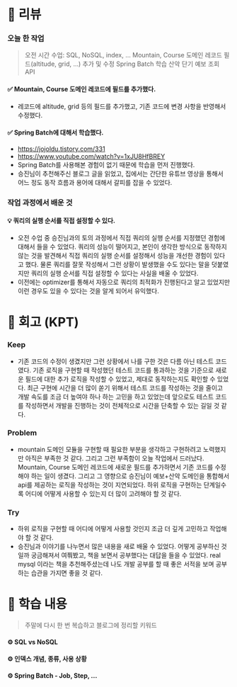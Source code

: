 # 📌 리뷰
### 오늘 한 작업
> 오전 시간 수업: SQL, NoSQL, index, ...
> Mountain, Course 도메인 레코드 필드(altitude, grid, ...) 추가 및 수정
> Spring Batch 학습
> 산악 단기 예보 조회 API

#### ✅ Mountain, Course 도메인 레코드에 필드를 추가했다.
- 레코드에 altitude, grid 등의 필드를 추가했고, 기존 코드에 변경 사항을 반영해서 수정했다.

#### ✅ Spring Batch에 대해서 학습했다.
- https://jojoldu.tistory.com/331
- https://www.youtube.com/watch?v=1xJU8HfBREY
- Spring Batch를 사용해본 경험이 없기 때문에 학습을 먼저 진행했다.
- 승진님이 추천해주신 블로그 글을 읽었고, 집에서는 간단한 유튜브 영상을 통해서 어느 정도 동작 흐름과 용어에 대해서 갈피를 잡을 수 있었다.

### 작업 과정에서 배운 것
#### 💡 쿼리의 실행 순서를 직접 설정할 수 있다.
- 오전 수업 중 승진님과의 토의 과정에서 직접 쿼리의 실행 순서를 지정했던 경험에 대해서 들을 수 있었다. 쿼리의 성능이 떨어지고, 본인이 생각한 방식으로 동작하지 않는 것을 발견해서 직접 쿼리의 실행 순서를 설정해서 성능을 개선한 경험이 있다고 했다. 물론 쿼리를 잘못 작성해서 그런 상황이 발생했을 수도 있다는 말을 덧붙였지만 쿼리의 실행 순서를 직접 설정할 수 있다는 사실을 배울 수 있었다.
- 이전에는 optimizer를 통해서 자동으로 쿼리의 최적화가 진행된다고 알고 있었지만 이런 경우도 있을 수 있다는 것을 알게 되어서 유익했다.

# 📌 회고 (KPT)
### Keep
- 기존 코드의 수정이 생겼지만 그런 상황에서 나를 구한 것은 다름 아닌 테스트 코드였다. 기존 로직을 구현할 때 작성했던 테스트 코드를 통과하는 것을 기준으로 새로운 필드에 대한 추가 로직을 작성할 수 있었고, 제대로 동작하는지도 확인할 수 있었다. 최근 구현에 시간을 더 많이 쏟기 위해서 테스트 코드를 작성하는 것을 줄이고 개발 속도를 조금 더 높여야 하나 하는 고민을 하고 있었는데 앞으로도 테스트 코드를 작성하면서 개발을 진행하는 것이 전체적으로 시간을 단축할 수 있는 길일 것 같다.

### Problem
- mountain 도메인 모듈을 구현할 때 필요한 부분을 생각하고 구현하려고 노력했지만 아직은 부족한 것 같다. 그리고 그런 부족함이 오늘 작업에서 드러났다. Mountain, Course 도메인 레코드에 새로운 필드를 추가하면서 기존 코드를 수정해야 하는 일이 생겼다. 그리고 그 영향으로 승진님이 예보+산악 도메인을 통합해서 api를 제공하는 로직을 작성하는 것이 지연되었다. 하위 로직을 구현하는 단계일수록 어디에 어떻게 사용할 수 있는지 더 많이 고려해야 할 것 같다.

### Try
- 하위 로직을 구현할 때 어디에 어떻게 사용할 것인지 조금 더 깊게 고민하고 작업해야 할 것 같다.
- 승진님과 이야기를 나누면서 많은 내용을 새로 배울 수 있었다. 어떻게 공부하신 것일까 궁금해져서 여쭤봤고, 책을 보면서 공부했다는 대답을 들을 수 있었다. real mysql 이라는 책을 추천해주셨는데 나도 개발 공부를 할 때 좋은 서적을 보며 공부하는 습관을 가지면 좋을 것 같다.

# 📌 학습 내용
> 주말에 다시 한 번 복습하고 블로그에 정리할 키워드
#### ⚙️ SQL vs NoSQL
#### ⚙️ 인덱스 개념, 종류, 사용 상황
#### ⚙️ Spring Batch - Job, Step, ...
